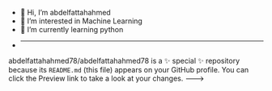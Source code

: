 - 👋 Hi, I’m abdelfattahahmed
- 👀 I’m interested in Machine Learning
- 🌱 I’m currently learning python
- 
  ------------------------------------------
abdelfattahahmed78/abdelfattahahmed78 is a ✨ special ✨ repository because its `README.md` (this file) appears on your GitHub profile.
You can click the Preview link to take a look at your changes.
--->
